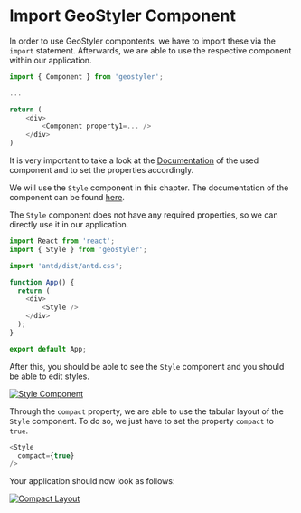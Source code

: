 
# Import GeoStyler Component

In order to use GeoStyler compontents, we have to import these via the `import` statement.
Afterwards, we are able to use the respective component within our application.

```js
import { Component } from 'geostyler';

...

return (
    <div>
        <Component property1=... />
    </div>
)
```

It is very important to take a look at the [Documentation](https://geostyler.github.io/geostyler/latest/index.html) of the used component and
to set the properties accordingly.

We will use the `Style` component in this chapter. The documentation of the component can be
found [here](https://geostyler.github.io/geostyler/latest/index.html#/Components/Style/Style).

The `Style` component does not have any required properties, so we can directly use it in our application.

```js
import React from 'react';
import { Style } from 'geostyler';

import 'antd/dist/antd.css';

function App() {
  return (
    <div>
        <Style />
    </div>
  );
}

export default App;
```

After this, you should be able to see the `Style` component and you should be able to edit styles.

[![Style Component](./images/basic.png)](./images/basic.png)

Through the `compact` property, we are able to use the tabular layout of the `Style` component. To do so, we just have to
set the property `compact` to `true`.

```js
<Style
  compact={true}
/>
```

Your application should now look as follows:

[![Compact Layout](./images/compact.png)](./images/compact.png)

